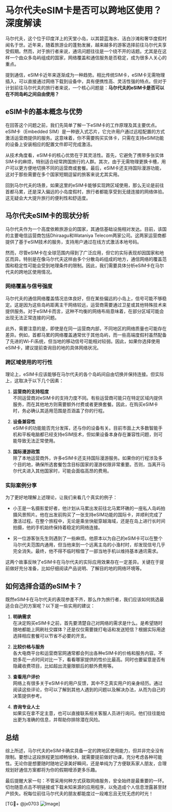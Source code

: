 # 马尔代夫eSIM卡是否可以跨地区使用？深度解读

马尔代夫，这个位于印度洋上的天堂小岛，以其碧蓝海水、洁白沙滩和奢华度假村闻名于世。近年来，随着旅游业的蓬勃发展，越来越多的游客选择前往马尔代夫享受假期。然而，对于旅行者来说，通讯问题往往是一个绕不开的话题。尤其是在这样一个由众多岛屿组成的国家，网络覆盖和通信服务是否稳定，成为很多人关心的重点。

提到通信，eSIM卡近年来逐渐成为一种趋势。相比传统SIM卡，eSIM卡无需物理插入，可以直接通过网络下载到设备中，具有便携性高、灵活性强的特点。但对于计划前往马尔代夫的旅行者来说，一个核心问题是：**马尔代夫的eSIM卡是否可以在不同岛屿之间自由使用？**

## eSIM卡的基本概念与优势

在回答这个问题之前，我们先简单了解一下eSIM卡的工作原理及其主要优点。eSIM卡（Embedded SIM）是一种嵌入式芯片，它允许用户通过远程配置的方式激活运营商提供的服务。这意味着，你不需要购买实体卡，只需在支持eSIM功能的设备上安装相应的配置文件即可完成激活。

从技术角度看，eSIM卡的核心优势在于其灵活性。首先，它避免了携带多张实体SIM卡的麻烦，特别适合经常跨国旅行的人群。其次，由于无需物理更换卡槽，用户可以更方便地切换不同的运营商或套餐。最后，eSIM卡还支持国际漫游功能，这对于那些需要在多个国家短期逗留的旅客来说尤其实用。

回到马尔代夫的场景，如果这里的eSIM卡能够实现跨区域使用，那么无论是前往首都马累，还是深入偏远的小岛度假村，旅行者都能享受到无缝连接的网络体验。这无疑会大大提升旅行的便利性和舒适度。

## 马尔代夫eSIM卡的现状分析

马尔代夫作为一个高度依赖旅游业的国家，其通信基础设施相对发达。目前，该国的主要电信运营商包括Dhiraagu和Wataniya Telecom两家公司。这两家运营商都提供了基于eSIM技术的服务，支持用户通过在线方式激活本地号码。

然而，尽管eSIM卡在全球范围内得到了广泛应用，但它的实际表现却因国家和地区而异。特别是在像马尔代夫这样由多个分散岛屿组成的地方，通信网络的覆盖范围和稳定性可能会受到地理条件的限制。因此，我们需要具体分析eSIM卡在马尔代夫的跨地区使用情况。

### 网络覆盖与信号强度

马尔代夫的通信网络覆盖情况总体良好，但在某些偏远的小岛上，信号可能不够稳定。这是因为这些岛屿距离主干网络较远，运营商需要通过卫星或其他特殊技术来提供服务。对于eSIM卡而言，这种不均衡的网络布局意味着，在部分区域可能会出现无法正常连接的问题。

此外，需要注意的是，即使是在同一运营商内部，不同地区的网络质量也可能存在差异。例如，首都马累的网络覆盖通常优于其他岛屿，而一些高端度假村虽然配备了先进的Wi-Fi系统，但当地的移动信号可能相对较弱。因此，如果你选择使用eSIM卡，建议提前查询目的地的具体网络状况。

### 跨区域使用的可行性

理论上，eSIM卡应该能够在马尔代夫的各个岛屿间自由切换并保持连接。但实际上，这取决于以下几个因素：

1. **运营商的支持程度**  
   不同运营商对eSIM卡的支持力度不同。有些运营商可能只在特定区域内提供服务，而在其他地方则需要额外付费或者更换套餐。因此，在购买eSIM卡时，务必确认其适用范围是否涵盖了你的行程。

2. **设备兼容性**  
 eSIM卡的功能能否充分发挥，还与你的设备有关。目前市面上大多数智能手机和平板电脑都已经支持eSIM技术，但如果设备本身存在兼容性问题，则可能导致无法正常使用。

3. **国际漫游政策**  
 除了本地运营商外，许多eSIM卡还支持国际漫游服务。如果你的行程涉及多个目的地，确保所选套餐包含目标国家的漫游权限非常重要。否则，当离开马尔代夫进入其他国家时，可能会面临高昂的费用。

### 实际案例分享

为了更好地理解上述理论，让我们来看几个真实的例子：

- 小王是一名摄影爱好者，他计划从马累出发前往北马累环礁的一座私人岛屿拍摄风景照片。他在出发前购买了一张支持eSIM功能的国际卡，并顺利完成了激活过程。在整个旅程中，无论是乘坐快艇穿越海域，还是在岛上进行长时间拍摄，他的手机始终保持着稳定的网络连接。
  
- 另一位游客张先生则遇到了一些麻烦。他原本以为自己的eSIM卡可以在整个马尔代夫范围内通用，但当他来到一个远离主岛的小渔村时，却发现信号几乎完全消失。最终，他不得不临时租借了一部当地手机以维持基本通讯需求。

这两个故事反映了eSIM卡在马尔代夫的实际应用效果存在一定差异。关键在于提前做好充分准备，比如仔细阅读产品说明、了解目的地的网络环境等。

## 如何选择合适的eSIM卡？

既然eSIM卡在马尔代夫的表现参差不齐，那么作为旅行者，我们应该如何挑选最适合自己的方案呢？以下是一些实用的建议：

1. **明确需求**  
 在决定购买eSIM卡之前，首先要清楚自己对网络的需求是什么。是希望随时随地都能上网刷社交媒体？还是仅仅需要拨打电话和发送短信？根据实际用途选择相应套餐可以节省不必要的开支。

2. **比较价格与服务**  
 各大电商平台和运营商官网通常都会列出各种eSIM卡的价格和服务内容。不妨多花一点时间对比一下，看看哪家提供的性价比最高。同时也要留意是否有隐藏收费项目，比如超出流量限额后的额外费用等。

3. **查看用户评价**  
 网络上有很多关于eSIM卡的用户反馈，其中不乏真实用户的亲身经历。通过阅读这些评论，你可以了解到其他人遇到的问题以及解决办法，从而为自己的决策提供参考。

4. **咨询专业人士**  
 如果实在拿不定主意，也可以直接联系相关客服人员进行询问。他们往往能给出更为准确的信息，并帮助你排除潜在风险。

## 总结

综上所述，马尔代夫的eSIM卡确实具备一定的跨地区使用能力，但并非完全没有限制。要想让这段旅程更加顺畅愉快，就需要提前做好功课，充分考虑各种可能性。无论你是想要随时随地记录美好瞬间，还是单纯为了方便联系家人朋友，合理规划好通信方案都将为你的假期增添更多乐趣。

最后提醒大家一句：不管采用何种方式获取网络服务，安全始终是最重要的一环。切勿随意点击不明链接或下载未知来源的应用程序，以免造成个人信息泄露甚至财产损失。祝每位前往马尔代夫的朋友都能度过一段难忘且无忧无虑的时光！

[TG💪+ @jx0703 ![Image](https://github.com/user-attachments/assets/dbca1d08-cadb-493c-b0ec-ad6f7a83f270)]